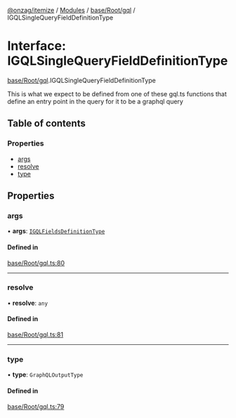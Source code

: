 [@onzag/itemize](../README.md) / [Modules](../modules.md) / [base/Root/gql](../modules/base_Root_gql.md) / IGQLSingleQueryFieldDefinitionType

# Interface: IGQLSingleQueryFieldDefinitionType

[base/Root/gql](../modules/base_Root_gql.md).IGQLSingleQueryFieldDefinitionType

This is what we expect to be defined from one of these gql.ts functions
that define an entry point in the query for it to be a graphql query

## Table of contents

### Properties

- [args](base_Root_gql.IGQLSingleQueryFieldDefinitionType.md#args)
- [resolve](base_Root_gql.IGQLSingleQueryFieldDefinitionType.md#resolve)
- [type](base_Root_gql.IGQLSingleQueryFieldDefinitionType.md#type)

## Properties

### args

• **args**: [`IGQLFieldsDefinitionType`](base_Root_gql.IGQLFieldsDefinitionType.md)

#### Defined in

[base/Root/gql.ts:80](https://github.com/onzag/itemize/blob/a24376ed/base/Root/gql.ts#L80)

___

### resolve

• **resolve**: `any`

#### Defined in

[base/Root/gql.ts:81](https://github.com/onzag/itemize/blob/a24376ed/base/Root/gql.ts#L81)

___

### type

• **type**: `GraphQLOutputType`

#### Defined in

[base/Root/gql.ts:79](https://github.com/onzag/itemize/blob/a24376ed/base/Root/gql.ts#L79)
